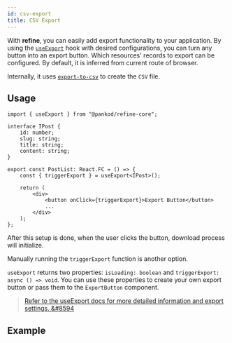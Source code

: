 ```yaml
---
id: csv-export
title: CSV Export
---
```


With **refine**, you can easily add export functionality to your application. By using the [`useExport`][useexport] hook with desired configurations, you can turn any button into an export button. Which resources' records to export can be configured. By default, it is inferred from current route of browser.

Internally, it uses [`export-to-csv`][export-to-csv] to create the `CSV` file.

## Usage

```tsx title="pages/posts/list.tsx"
import { useExport } from "@pankod/refine-core";

interface IPost {
    id: number;
    slug: string;
    title: string;
    content: string;
}

export const PostList: React.FC = () => {
    const { triggerExport } = useExport<IPost>();

    return (
        <div>
            <button onClick={triggerExport}>Export Button</button>
            ...
        </div>
    );
};
```

After this setup is done, when the user clicks the button, download process will initialize.

Manually running the `triggerExport` function is another option.

`useExport` returns two properties: `isLoading: boolean` and `triggerExport: async () => void`. You can use these properties to create your own export button or pass them to the `ExportButton` component.

> [Refer to the useExport docs for more detailed information and export settings. &#8594][useexport]

## Example

<CodeSandboxExample path="import-export-antd" />

[useexport]: /api-reference/core/hooks/import-export/useExport.md
[export-to-csv]: https://github.com/alexcaza/export-to-csv
